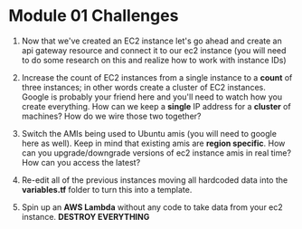 # Module 01 Challenges

1. Now that we've created an EC2 instance let's go ahead and create an api gateway resource and connect it to our ec2 instance (you will need to do some research on this and realize how to work with instance IDs)

2. Increase the count of EC2 instances from a single instance to a __count__ of three instances; in other words create a cluster of EC2 instances. Google is probably your friend here and you'll need to watch how you create everything. How can we keep a **single** IP address for a **cluster** of machines? How do we wire those two together?

3. Switch the AMIs being used to Ubuntu amis (you will need to google here as well). Keep in mind that existing amis are __region specific__. How can you upgrade/downgrade versions of ec2 instance amis in real time? How can you access the latest?

4. Re-edit all of the previous instances moving all hardcoded data into the **variables.tf** folder to turn this into a template.

5. Spin up an **AWS Lambda** without any code to take data from  your ec2 instance. **DESTROY EVERYTHING**